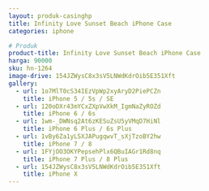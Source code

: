 ```yaml
---
layout: produk-casinghp
title: Infinity Love Sunset Beach iPhone Case
categories: iphone

# Produk
product-title: Infinity Love Sunset Beach iPhone Case
harga: 90000
sku: hn-1264
image-drive: 154JZWysC8x3sV5LNWdKdrOib5E351Xft
gallery:
  - url: 1o7MlT0cS34IEzVpWp2xyAryD2PiePCZn
    title: iPhone 5 / 5s / SE
  - url: 120oDXr43mYCxZXpVwXkM_IgmNaZyROZd
    title: iPhone 6 / 6s
  - url: 1wm-_DWNsq2At6zKESuZsU5yVMqD7HiNl
    title: iPhone 6 Plus / 6s Plus
  - url: 1vBy6Za1yLSXJAPugqwvT_sXjTzoBY2hw
    title: iPhone 7 / 8
  - url: 1FYjOO3OKYPepsehPlx6QBuIAGr1Rd8nq
    title: iPhone 7 Plus / 8 Plus
  - url: 154JZWysC8x3sV5LNWdKdrOib5E351Xft
    title: iPhone X
---
```

